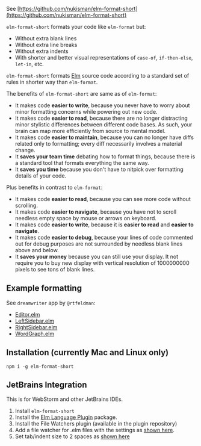 
See [https://github.com/nukisman/elm-format-short](https://github.com/nukisman/elm-format-short)

`elm-format-short` formats your code like `elm-format` but: 
* Without extra blank lines
* Without extra line breaks
* Without extra indents
* With shorter and better visual representations of `case-of`, `if-then-else`, `let-in`, etc. 
    
`elm-format-short` formats [Elm](http://elm-lang.org) source code according to a standard set of rules in shorter way than `elm-format`.

The benefits of `elm-format-short` are same as of `elm-format`:
 - It makes code **easier to write**, because you never have to worry about minor formatting concerns while powering out new code.
 - It makes code **easier to read**, because there are no longer distracting minor stylistic differences between different code bases. As such, your brain can map more efficiently from source to mental model.
 - It makes code **easier to maintain**, because you can no longer have diffs related only to formatting; every diff necessarily involves a material change.
 - It **saves your team time** debating how to format things, because there is a standard tool that formats everything the same way.
 - It **saves you time** because you don't have to nitpick over formatting details of your code.

Plus benefits in contrast to `elm-format`:
 - It makes code **easier to read**, because you can see more code without scrolling.
 - It makes code **easier to navigate**, because you have not to scroll needless empty space by mouse or arrows on keyboard.
 - It makes code **easier to write**, because it is **easier to read** and **easier to navigate**.
 - It makes code **easier to debug**, because your lines of code commented out for debug purposes are not surrounded by needless blank lines above and below.
 - It **saves your money** because you can still use your display. It not require you to buy new display with vertical resolution of 1000000000 pixels to see tons of blank lines.

## Example formatting

See `dreamwriter` app by `@rtfeldman`:
 - [Editor.elm](https://github.com/nukisman/elm-format-short/blob/master/tests/test-files/good/rtfeldman/dreamwriter/Editor.elm)
 - [LeftSidebar.elm](https://github.com/nukisman/elm-format-short/blob/master/tests/test-files/good/rtfeldman/dreamwriter/LeftSidebar.elm)
 - [RightSidebar.elm](https://github.com/nukisman/elm-format-short/blob/master/tests/test-files/good/rtfeldman/dreamwriter/RightSidebar.elm)
 - [WordGraph.elm](https://github.com/nukisman/elm-format-short/blob/master/tests/test-files/good/rtfeldman/dreamwriter/WordGraph.elm)  

## Installation (currently Mac and Linux only) 

`npm i -g elm-format-short`  

## JetBrains Integration

This is for WebStorm and other JetBrains IDEs.

1. Install `elm-format-short`
1. Install the [Elm Language Plugin](https://durkiewicz.github.io/elm-plugin/) package.
1. Install the File Watchers plugin (available in the plugin repository)
1. Add a file watcher for .elm files with the settings as [shown here](https://github.com/nukisman/elm-format-short/blob/master/img/JetBrains%20setup.png).
1. Set tab/indent size to 2 spaces as [shown here](https://github.com/nukisman/elm-format-short/blob/master/img/JetBrains%20setup%20tabsize.png)

 